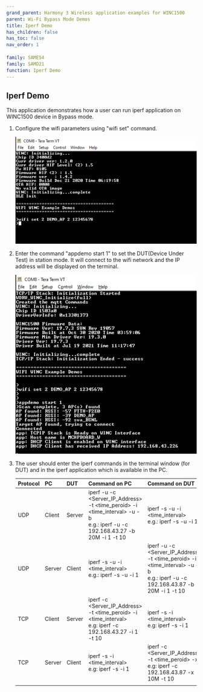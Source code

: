 ```yaml
---
grand_parent: Harmony 3 Wireless application examples for WINC1500
parent: Wi-Fi Bypass Mode Demos
title: Iperf Demo
has_children: false
has_toc: false
nav_order: 1

family: SAME54
family: SAMD21
function: Iperf Demo
---
```


## Iperf Demo<a name="iperfdemo"></a>

This application demonstrates how a user can run iperf application on WINC1500 device in Bypass mode.

1. Configure the wifi parameters using "wifi set" command.

	![](images/wifi_config.png)

2. Enter the command "appdemo start 1" to set the DUT(Device Under Test) in station mode. It will connect to the wifi network and the IP address will be displayed on the terminal.

	![](images/iperf_connected.png)

3. The user should enter the iperf commands in the terminal window (for DUT) and in the iperf application which is available in the PC.

	| Protocol         | PC         | DUT         | Command on PC        | Command on DUT      | 
	| ---------------- | ----------------| ----------------| ---------------|-------------------------------       |
	| UDP   | Client | Server        |iperf -u -c <Server_IP_Address> -t <time_peroid> -i <time_interval> -u -b <bandwidth><br> e.g.: iperf -u -c 192.168.43.27 -b 20M -i 1 -t 10 |iperf -s -u -i <time_interval> <br> e.g.: iperf -s -u -i 1|
	| UDP | Server | Client |iperf -s -u -i <time_interval> <br> e.g.: iperf -s -u -i 1| iperf -u -c <Server_IP_Address> -t <time_peroid> -i <time_interval> -u -b <bandwidth><br> e.g.: iperf -u -c 192.168.43.87 -b 20M -i 1 -t 10 |
	| TCP  | Client | Server | iperf -c <Server_IP_Address> -t <time_peroid> -i <time_interval> <br> e.g: iperf -c 192.168.43.27 -i 1 -t 10 | iperf -s -i <time_interval> <br> e.g: iperf -s -i 1|
	| TCP| Server| Client| iperf -s -i <time_interval> <br> e.g: iperf -s -i 1| iperf -c <Server_IP_Address> -t <time_peroid> -x <bandwidth> <br> e.g: iperf -c 192.168.43.87 -x 10M -t 10 
	|||

